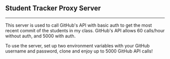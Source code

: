 ## Student Tracker Proxy Server
----
This server is used to call GitHub's API with basic auth to get the most recent commit of the students in my class. GitHub's API allows 60 calls/hour without auth, and 5000 with auth. 

To use the server, set up two environment variables with your GitHub username and password, clone and enjoy up to 5000 GitHub API calls!
